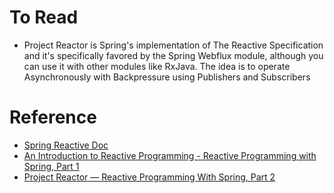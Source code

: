 # To Read
* Project Reactor is Spring's implementation of The Reactive Specification and it's specifically favored by the Spring Webflux module, although you can use it with other modules like RxJava. The idea is to operate Asynchronously with Backpressure using Publishers and Subscribers

# Reference
* [Spring Reactive Doc](https://spring.io/reactive)
* [An Introduction to Reactive Programming - Reactive Programming with Spring, Part 1](https://callistaenterprise.se/blogg/teknik/2020/05/24/blog-series-reactive-programming-part-1/)
* [Project Reactor — Reactive Programming With Spring, Part 2](https://dzone.com/articles/project-reactor-reactive-programming-with-spring-p)
